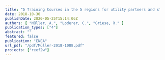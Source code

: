 ```yaml
---
title: "5 Training Courses in the 5 regions for utility partners and stakeholders on pilotactivities"
date: 2018-10-30
publishDate: 2020-05-25T15:14:06Z
authors: [ "Müller, A.", "Loderer, C.", "Griese, R." ]
publication_types: ["4"]
abstract: ""
featured: false
publication: "ENEA"
url_pdf: "/pdf/Müller-2018-1088.pdf"
projects: ["reef2w"]
---
```


